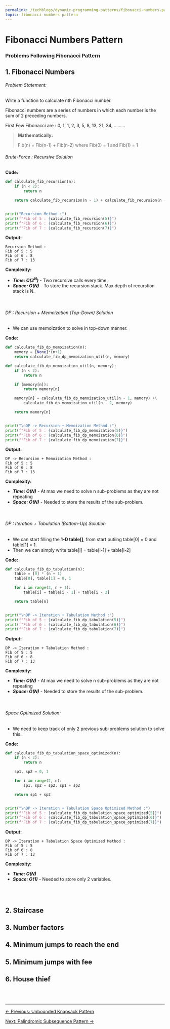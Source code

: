 ```yaml
---
permalink: /techblogs/dynamic-programming-patterns/fibonacci-numbers-pattern
topic: fibonacci-numbers-pattern
---
```


# Fibonacci Numbers Pattern

### Problems Following Fibonacci Pattern

## 1. Fibonacci Numbers

###### Problem Statement:

Write a function to calculate nth Fibonacci number.

Fibonacci numbers are a series of numbers in which each number is the sum of 2 preceding numbers.

First Few Fibonacci are : 0, 1, 1, 2, 3, 5, 8, 13, 21, 34, .........

> **Mathematically:**
>
> Fib(n) = Fib(n-1) + Fib(n-2)   where Fib(0) = 1 and Fib(1) = 1



###### Brute-Force : Recursive Solution

**Code:**

```python
def calculate_fib_recursion(n):
    if (n < 2):
        return n

    return calculate_fib_recursion(n - 1) + calculate_fib_recursion(n - 2)


print("Recursion Method :")
print(f"Fib of 5 : {calculate_fib_recursion(5)}")
print(f"Fib of 6 : {calculate_fib_recursion(6)}")
print(f"Fib of 7 : {calculate_fib_recursion(7)}")
```

**Output:**

```
Recursion Method :
Fib of 5 : 5
Fib of 6 : 8
Fib of 7 : 13
```

**Complexity:**

- ***Time: O(2<sup>N</sup>)*** - Two recursive calls every time.
- ***Space: O(N)*** - To store the recursion stack. Max depth of recurstion stack is N.

<br>

###### DP : Recursion + Memoization (Top-Down) Solution

- We can use memoization to solve in top-down manner.

**Code:**

```python
def calculate_fib_dp_memoization(n):
    memory = [None]*(n+1)
    return calculate_fib_dp_memoization_util(n, memory)

def calculate_fib_dp_memoization_util(n, memory):
    if (n < 2):
        return n

    if (memory[n]):
        return memory[n]

    memory[n] = calculate_fib_dp_memoization_util(n - 1, memory) +\
        calculate_fib_dp_memoization_util(n - 2, memory)

    return memory[n]


print("\nDP -> Recursion + Memoization Method :")
print(f"Fib of 5 : {calculate_fib_dp_memoization(5)}")
print(f"Fib of 6 : {calculate_fib_dp_memoization(6)}")
print(f"Fib of 7 : {calculate_fib_dp_memoization(7)}")
```

**Output:**

```
DP -> Recursion + Memoization Method :
Fib of 5 : 5
Fib of 6 : 8
Fib of 7 : 13
```

**Complexity:**

- ***Time: O(N)*** - At max we need to solve n sub-problems as they are not repeating
- ***Space: O(N)*** - Needed to store the results of the sub-problem.

<br>

###### DP : Iteration + Tabulation (Bottom-Up) Solution

- We can start filling the **1-D table[]**, from start putiing table[0] = 0 and table[1] = 1.
- Then we can simply write table[i] = table[i-1] + table[i-2]

**Code:**

```python
def calculate_fib_dp_tabulation(n):
    table = [0] * (n + 1)
    table[0], table[1] = 0, 1

    for i in range(2, n + 1):
        table[i] = table[i - 1] + table[i - 2]

    return table[n]


print("\nDP -> Iteration + Tabulation Method :")
print(f"Fib of 5 : {calculate_fib_dp_tabulation(5)}")
print(f"Fib of 6 : {calculate_fib_dp_tabulation(6)}")
print(f"Fib of 7 : {calculate_fib_dp_tabulation(7)}")
```

**Output:**

```
DP -> Iteration + Tabulation Method :
Fib of 5 : 5
Fib of 6 : 8
Fib of 7 : 13
```

**Complexity:**

- ***Time: O(N)*** - At max we need to solve n sub-problems as they are not repeating
- ***Space: O(N)*** - Needed to store the results of the sub-problem.

<br>

###### Space Optimized Solution:

- We need to keep track of only 2 previous sub-problems solution to solve this.

**Code:**

```python
def calculate_fib_dp_tabulation_space_optimized(n):
    if (n < 2):
        return n

    sp1, sp2 = 0, 1

    for i in range(2, n):
        sp1, sp2 = sp2, sp1 + sp2

    return sp1 + sp2


print("\nDP -> Iteration + Tabulation Space Optimized Method :")
print(f"Fib of 5 : {calculate_fib_dp_tabulation_space_optimized(5)}")
print(f"Fib of 6 : {calculate_fib_dp_tabulation_space_optimized(6)}")
print(f"Fib of 7 : {calculate_fib_dp_tabulation_space_optimized(7)}")
```

**Output:**

```
DP -> Iteration + Tabulation Space Optimized Method :
Fib of 5 : 5
Fib of 6 : 8
Fib of 7 : 13
```

**Complexity:**

- ***Time: O(N)*** 
- ***Space: O(1)*** - Needed to store only 2 variables.

<br>

<br>

## 2. Staircase

## 3. Number factors

## 4. Minimum jumps to reach the end

## 5. Minimum jumps with fee

## 6. House thief







<br>

<br>

-----

<a href="unbounded-knapsack-pattern" class="prev-button">&larr; Previous: Unbounded Knapsack Pattern</a> 

<a href="palindromic-subsequence-pattern" class="next-button">Next: Palindromic Subsequence Pattern &rarr;</a>

